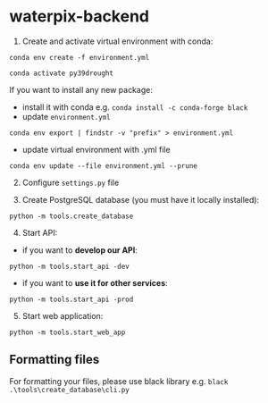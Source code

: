 # waterpix-backend

1. Create and activate virtual environment with conda:

`conda env create -f environment.yml`

`conda activate py39drought`

If you want to install any new package:
- install it with conda e.g. `conda install -c conda-forge black`
- update `environment.yml`

`conda env export | findstr -v "prefix" > environment.yml`

- update virtual environment with .yml file

`conda env update --file environment.yml --prune`

2. Configure `settings.py` file

3. Create PostgreSQL database (you must have it locally installed):

`python -m tools.create_database`

4. Start API: 
- if you want to **develop our API**:

`python -m tools.start_api -dev`

- if you want to **use it for other services**:

`python -m tools.start_api -prod`

5. Start web application:

`python -m tools.start_web_app`

## Formatting files
For formatting your files, please use black library e.g. `black .\tools\create_database\cli.py`
